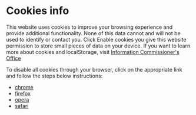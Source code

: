 # Cookies info

This website uses cookies to improve your browsing experience and provide additional functionality. None of this data
cannot and will not be used to identify or contact you. Click Enable cookies you give this website permission to store
small pieces of data on your device. If you want to learn more about cookies and localStorage, visit
[Information Commissioner's Office](https://ico.org.uk/for-organisations/guide-to-pecr/cookies-and-similar-technologies/)

To disable all cookies through your browser, click on the appropriate link and follow the steps below instructions:

- [chrome](https://support.google.com/accounts/answer/61416?hl=sk)
- [firefox](https://support.mozilla.org/en-GB/kb/enable-and-disable-cookies-website-preferences)
- [opera](https://help.opera.com/en/latest/web-preferences/#cookies)
- [safari](https://support.apple.com/en-gb/guide/safari/sfri11471/mac)
